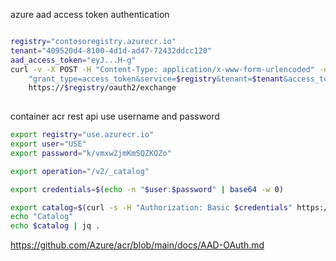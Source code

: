 
azure aad access token authentication

```bash

registry="contosoregistry.azurecr.io"
tenant="409520d4-8100-4d1d-ad47-72432ddcc120"
aad_access_token="eyJ...H-g"
curl -v -X POST -H "Content-Type: application/x-www-form-urlencoded" -d \
    "grant_type=access_token&service=$registry&tenant=$tenant&access_token=$aad_access_token" \
    https://$registry/oauth2/exchange
    
```

container acr rest api use username and password

```bash
export registry="use.azurecr.io"
export user="USE"
export password="k/vmxw2jmKmSQZKQZo"

export operation="/v2/_catalog"

export credentials=$(echo -n "$user:$password" | base64 -w 0)

export catalog=$(curl -s -H "Authorization: Basic $credentials" https://$registry$operation)
echo "Catalog"
echo $catalog | jq .
```


https://github.com/Azure/acr/blob/main/docs/AAD-OAuth.md
